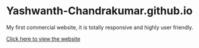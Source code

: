 # Yashwanth-Chandrakumar.github.io

My first commercial website, it is totally responsive and highly user friendly.

[Click here to view the website](https://yashwanth-chandrakumar.github.io/Micro-Knit-Apparels.github.io/)
